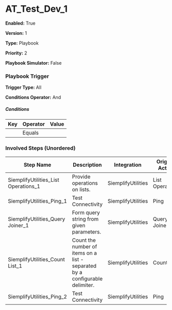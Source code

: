 # AT_Test_Dev_1




**Enabled:** True

**Version:** 1

**Type:** Playbook

**Priority:** 2

**Playbook Simulator:** False


### Playbook Trigger
**Trigger Type:** All

**Conditions Operator:** And

##### Conditions
|Key|Operator|Value|
|---|--------|-----|
||Equals||


### Involved Steps (Unordered)
|Step Name|Description|Integration|Original Action|
|---------|-----------|-----------|---------------|
|SiemplifyUtilities_List Operations_1|Provide operations on lists.|SiemplifyUtilities|List Operations|
|SiemplifyUtilities_Ping_1|Test Connectivity|SiemplifyUtilities|Ping|
|SiemplifyUtilities_Query Joiner_1|Form query string from given parameters.|SiemplifyUtilities|Query Joiner|
|SiemplifyUtilities_Count List_1|Count the number of items on a list - separated by a configurable delimiter.|SiemplifyUtilities|Count List|
|SiemplifyUtilities_Ping_2|Test Connectivity|SiemplifyUtilities|Ping|

